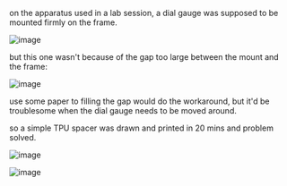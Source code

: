 on the apparatus used in a lab session, a dial gauge was supposed to be mounted firmly on the frame. 

![image](https://github.com/user-attachments/assets/e0321aea-cea8-4c5f-933e-0650b4cf9640)

but this one wasn't because of the gap too large between the mount and the frame: 

![image](https://github.com/user-attachments/assets/d1ced1f2-cc3e-4e68-9bd6-d444e791506d)

use some paper to filling the gap would do the workaround, but it'd be troublesome when the dial gauge needs to be moved around. 

so a simple TPU spacer was drawn and printed in 20 mins and problem solved. 

![image](https://github.com/user-attachments/assets/1ff22e31-d398-4f37-8877-52afb2b1ebe8)

![image](https://github.com/user-attachments/assets/8ca270cb-2118-4de8-9c7b-43a590925b90)



